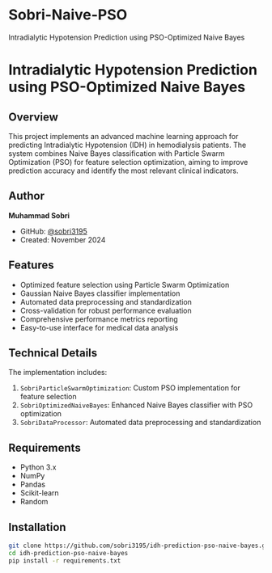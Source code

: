 # Sobri-Naive-PSO
Intradialytic Hypotension Prediction using PSO-Optimized Naive Bayes

# Intradialytic Hypotension Prediction using PSO-Optimized Naive Bayes

## Overview
This project implements an advanced machine learning approach for predicting Intradialytic Hypotension (IDH) in hemodialysis patients. The system combines Naive Bayes classification with Particle Swarm Optimization (PSO) for feature selection optimization, aiming to improve prediction accuracy and identify the most relevant clinical indicators.

## Author
**Muhammad Sobri**
- GitHub: [@sobri3195](https://github.com/sobri3195)
- Created: November 2024

## Features
- Optimized feature selection using Particle Swarm Optimization
- Gaussian Naive Bayes classifier implementation
- Automated data preprocessing and standardization
- Cross-validation for robust performance evaluation
- Comprehensive performance metrics reporting
- Easy-to-use interface for medical data analysis

## Technical Details
The implementation includes:
1. `SobriParticleSwarmOptimization`: Custom PSO implementation for feature selection
2. `SobriOptimizedNaiveBayes`: Enhanced Naive Bayes classifier with PSO optimization
3. `SobriDataProcessor`: Automated data preprocessing and standardization

## Requirements
- Python 3.x
- NumPy
- Pandas
- Scikit-learn
- Random

## Installation
```bash
git clone https://github.com/sobri3195/idh-prediction-pso-naive-bayes.git
cd idh-prediction-pso-naive-bayes
pip install -r requirements.txt
